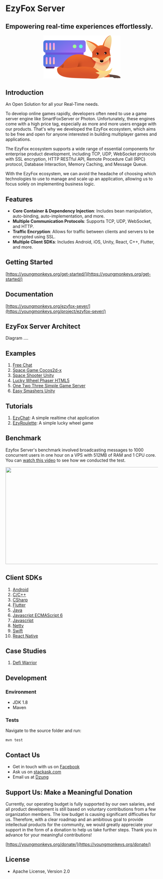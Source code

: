 EzyFox Server
=======
Empowering real-time experiences effortlessly.
-----------
<div align="center">
    <img src="https://github.com/youngmonkeys/ezyfox-server/blob/master/logo.png" width="255" />
</div>

## Introduction

An Open Solution for all your Real-Time needs.

To develop online games rapidly, developers often need to use a game server engine like SmartFoxServer or Photon. Unfortunately, these engines come with a high price tag, especially as more and more users engage with our products. That's why we developed the EzyFox ecosystem, which aims to be free and open for anyone interested in building multiplayer games and applications.

The EzyFox ecosystem supports a wide range of essential components for enterprise product development, including TCP, UDP, WebSocket protocols with SSL encryption, HTTP RESTful API, Remote Procedure Call (RPC) protocol, Database Interaction, Memory Caching, and Message Queue.

With the EzyFox ecosystem, we can avoid the headache of choosing which technologies to use to manage and scale up an application, allowing us to focus solely on implementing business logic.

## Features

* **Core Container & Dependency Injection**: Includes bean manipulation, auto-binding, auto-implementation, and more.
* **Multiple Communication Protocols**: Supports TCP, UDP, WebSocket, and HTTP.
* **Traffic Encryption**: Allows for traffic between clients and servers to be encrypted using SSL.
* **Multiple Client SDKs**: Includes Android, iOS, Unity, React, C++, Flutter, and more.


## Getting Started

[https://youngmonkeys.org/get-started/](https://youngmonkeys.org/get-started/)

## Documentation

[https://youngmonkeys.org/ezyfox-sever/](https://youngmonkeys.org/project/ezyfox-sever/)

## EzyFox Server Architect
Diagram ....

## Examples

1. [Free Chat](https://youngmonkeys.org/asset/freechat/)
2. [Space Game Cocos2d-x](https://youngmonkeys.org/asset/space-game/)
3. [Space Shooter Unity](https://youngmonkeys.org/asset/space-shooter/)
4. [Lucky Wheel Phaser HTML5](https://youngmonkeys.org/asset/lucky-wheel/)
5. [One Two Three Simple Game Server](https://github.com/tvd12/ezyfox-server-example/tree/master/one-two-three)
6. [Easy Smashers Unity](https://github.com/vu-luong/EzySmashers)

## Tutorials

1. [EzyChat](https://youtube.com/playlist?list=PLlZavoxtKE1IfKY7ohkLLyv6YkHMkvH6G): A simple realtime chat application
2. [EzyRoulette](https://youtube.com/playlist?list=PLlZavoxtKE1LD6qI87wp3YjLGzL8rMbSG): A simple lucky wheel game

## Benchmark

Ezyfox Server's benchmark involved broadcasting messages to 1000 concurrent users in one hour on a VPS with 512MB of RAM and 1 CPU core. You can [watch this video](https://youtu.be/TiSLOWIid5o) to see how we conducted the test.

<img src="https://github.com/youngmonkeys/ezyfox-server/blob/master/images/ezyfox_1h.png" width="747" height="320" />

## Client SDKs

1.  [Android](https://github.com/youngmonkeys/ezyfox-server-android-client)
2.  [C/C++](https://github.com/youngmonkeys/ezyfox-server-cpp-client)
3.  [CSharp](https://github.com/youngmonkeys/ezyfox-server-csharp-client)
4.  [Flutter](https://github.com/youngmonkeys/ezyfox-server-flutter-client)
5.  [Java](https://github.com/youngmonkeys/ezyfox-server-java-client)
6.  [Javascript ECMAScript 6](https://github.com/youngmonkeys/ezyfox-server-es6-client)
7.  [Javascript](https://github.com/youngmonkeys/ezyfox-server-js-client)
8.  [Netty](https://github.com/youngmonkeys/ezyfox-server-netty-client)
9.  [Swift](https://github.com/youngmonkeys/ezyfox-server-swift-client)
10. [React Native](https://github.com/youngmonkeys/ezyfox-react-native-client)

## Case Studies

1. [Defi Warrior](https://defiwarrior.io/)

## Development
### Environment
- JDK 1.8
- Maven

### Tests

Navigate to the source folder and run:
```
mvn test
```

## Contact Us

- Get in touch with us on [Facebook](https://www.facebook.com/youngmonkeys.org)
- Ask us on [stackask.com](https://stackask.com)
- Email us at [Dzung](mailto:itprono3@gmail.com)

## Support Us: Make a Meaningful Donation

Currently, our operating budget is fully supported by our own salaries, and all product development is still based on voluntary contributions from a few organization members. The low budget is causing significant difficulties for us. Therefore, with a clear roadmap and an ambitious goal to provide intellectual products for the community, we would greatly appreciate your support in the form of a donation to help us take further steps. Thank you in advance for your meaningful contributions!

[https://youngmonkeys.org/donate/](https://youngmonkeys.org/donate/)

## License

- Apache License, Version 2.0
